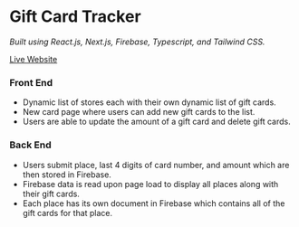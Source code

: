 # Gift Card Tracker

*Built using React.js, Next.js, Firebase, Typescript, and Tailwind CSS.*

[Live Website](https://gift-card-tracker.vercel.app/)

### Front End
- Dynamic list of stores each with their own dynamic list of gift cards.
- New card page where users can add new gift cards to the list.
- Users are able to update the amount of a gift card and delete gift cards.

### Back End
- Users submit place, last 4 digits of card number, and amount which are then stored in Firebase.
- Firebase data is read upon page load to display all places along with their gift cards.
- Each place has its own document in Firebase which contains all of the gift cards for that place.
